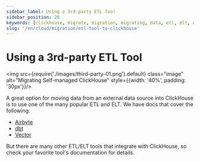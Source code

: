 ```yaml
---
sidebar_label: Using a 3rd-party ETL Tool
sidebar_position: 20
keywords: [clickhouse, migrate, migration, migrating, data, etl, elt, clickhouse-local, clickhouse-client]
slug: '/en/cloud/migration/etl-tool-to-clickhouse'
---
```


# Using a 3rd-party ETL Tool

<img src={require('./images/third-party-01.png').default} class="image" alt="Migrating Self-managed ClickHouse" style={{width: '40%', padding: '30px'}}/>

A great option for moving data from an external data source into ClickHouse is to use one of the many popular ETL and ELT. We have docs that cover the following:

- [Airbyte](/docs/en/integrations/data-ingestion/etl-tools/airbyte-and-clickhouse.md)
- [dbt](/docs/en/integrations/data-ingestion/etl-tools/dbt/index.md)
- [Vector](/docs/en/integrations/data-ingestion/etl-tools/vector-to-clickhouse.md)

But there are many other ETL/ELT tools that integrate with ClickHouse, so check your favorite tool's documentation for details.
